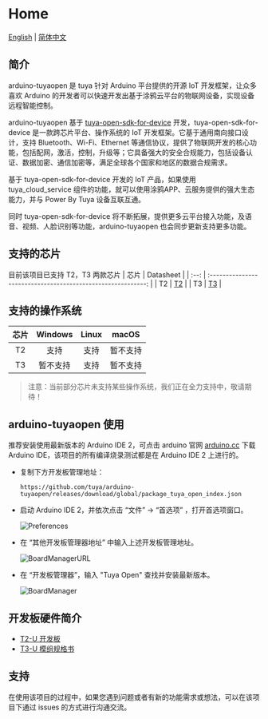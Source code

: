 # Home

[English](README.md) | [简体中文](README_zh.md)

## 简介

arduino-tuyaopen 是 tuya 针对 Arduino 平台提供的开源 IoT 开发框架，让众多喜欢 Arduino 的开发者可以快速开发出基于涂鸦云平台的物联网设备，实现设备远程智能控制。

arduino-tuyaopen 基于 [tuya-open-sdk-for-device](https://github.com/tuya/tuya-open-sdk-for-device) 开发，tuya-open-sdk-for-device 是一款跨芯片平台、操作系统的 IoT 开发框架。它基于通用南向接口设计，支持 Bluetooth、Wi-Fi、Ethernet 等通信协议，提供了物联网开发的核心功能，包括配网，激活，控制，升级等；它具备强大的安全合规能力，包括设备认证、数据加密、通信加密等，满足全球各个国家和地区的数据合规需求。

基于 tuya-open-sdk-for-device 开发的 IoT 产品，如果使用 tuya_cloud_service 组件的功能，就可以使用涂鸦APP、云服务提供的强大生态能力，并与 Power By Tuya 设备互联互通。

同时 tuya-open-sdk-for-device 将不断拓展，提供更多云平台接入功能，及语音、视频、人脸识别等功能，arduino-tuyaopen 也会同步更新支持更多功能。

## 支持的芯片
目前该项目已支持 T2，T3 两款芯片
| 芯片 |                          Datasheet                           |
| :--: | :----------------------------------------------------------: |
|  T2  | [T2](https://developer.tuya.com/cn/docs/iot/T2-U-module-datasheet?id=Kce1tncb80ldq) |
|  T3  | [T3](https://developer.tuya.com/cn/docs/iot/T3-U-Module-Datasheet?id=Kdd4pzscwf0il) |

## 支持的操作系统

| 芯片 | Windows  | Linux |  macOS   |
| :--: | :------: | :---: | :------: |
|  T2  |   支持   | 支持  | 暂不支持 |
|  T3  | 暂不支持 | 支持  | 暂不支持 |

> 注意：当前部分芯片未支持某些操作系统，我们正在全力支持中，敬请期待！


## arduino-tuyaopen 使用 

推荐安装使用最新版本的 Arduino IDE 2，可点击 arduino 官网 [arduino.cc](https://www.arduino.cc/en/software) 下载 Arduino IDE，该项目的所有编译烧录测试都是在 Arduino IDE 2 上进行的。

+ 复制下方开发板管理地址：

  ```
  https://github.com/tuya/arduino-tuyaopen/releases/download/global/package_tuya_open_index.json
  ```

+ 启动 Arduino IDE 2，并依次点击 “文件” -> “首选项” ，打开首选项窗口。

  ![Preferences](https://images.tuyacn.com/fe-static/docs/img/9f354b85-5f9d-4af6-be60-c114d7b1e822.png)

+ 在 “其他开发板管理器地址” 中输入上述开发板管理地址。

  ![BoardManagerURL](https://images.tuyacn.com/fe-static/docs/img/3e53a3ce-c603-481a-9ac0-fd20d6fa6525.png)

+ 在 “开发板管理器”，输入 "Tuya Open" 查找并安装最新版本。

  ![BoardManager](https://images.tuyacn.com/fe-static/docs/img/120abc55-49dc-4690-8f01-c12e1f45c127.png)

## 开发板硬件简介

+ [T2-U 开发板](https://developer.tuya.com/cn/docs/iot/t2-u-board?id=Kce6cq9e9vlmv)
+ [T3-U 模组规格书](https://developer.tuya.com/cn/docs/iot/T3-U-Module-Datasheet?id=Kdd4pzscwf0il)

## 支持

在使用该项目的过程中，如果您遇到问题或者有新的功能需求或想法，可以在该项目下通过 issues 的方式进行沟通交流。
